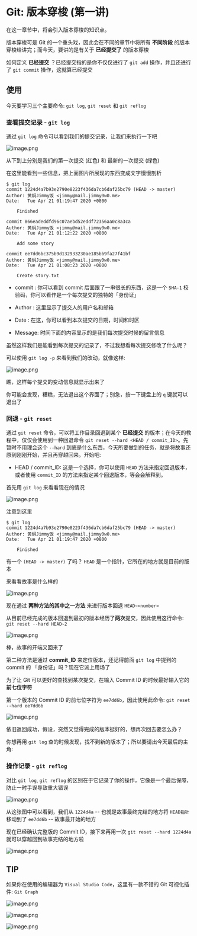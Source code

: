 # Git: 版本穿梭 (第一讲)

在这一章节中，将会引入版本穿梭的知识点。

版本穿梭可是 Git 的一个重头戏，因此会在不同的章节中将所有 **不同阶段** 的版本穿梭给讲完；而今天，要讲的是有关于 **已经提交了** 的版本穿梭

如何定义 **已经提交** ？已经提交指的是你不仅仅进行了 `git add` 操作，并且还进行了 `git commit` 操作，这就算已经提交

## 使用

今天要学习三个主要命令: `git log`, `git reset` 和 `git reflog`

### 查看提交记录 - `git log`

通过 `git log` 命令可以看到我们的提交记录，让我们来执行一下吧

![image.png](https://i.loli.net/2020/04/21/NFc25stnxQCVPTO.png)

从下到上分别是我们的第一次提交 (红色) 和 最新的一次提交 (绿色)

在这里能看到一些信息，把上面图片所展现的东西变成文字慢慢剖析

```
$ git log
commit 1224d4a7b93e2790e8223f436da7cb6daf25bc79 (HEAD -> master)
Author: 黄焖Jimmy饭 <jimmy@mail.jimmy0w0.me>
Date:   Tue Apr 21 01:19:47 2020 +0800

    Finished

commit 866eadeddfd96c07aebd52eddf72356aa0c8a3ca
Author: 黄焖Jimmy饭 <jimmy@mail.jimmy0w0.me>
Date:   Tue Apr 21 01:12:22 2020 +0800

    Add some story

commit ee7dd6bc375b9d132933230ae185bb9fa27f41bf
Author: 黄焖Jimmy饭 <jimmy@mail.jimmy0w0.me>
Date:   Tue Apr 21 01:08:23 2020 +0800

    Create story.txt
```

- commit <SHA-1>: 你可以看到 commit 后面跟了一串很长的东西，这是一个 `SHA-1` 校验码，你可以看作是一个每次提交的独特的「身份证」

- Author <UserName> <Email>: 这里显示了提交人的用户名和邮箱

- Date <Date> <Time> <Year> <TimeZone>: 在这，你可以看到本次提交的日期，时间和时区

- Message: 时间下面的内容显示的是我们每次提交时候的留言信息

虽然这样我们是能看到每次提交的记录了，不过我想看每次提交修改了什么呢？

可以使用 `git log -p` 来看到我们的改动，就像这样:

![image.png](https://i.loli.net/2020/04/21/qrjL3VE4XN1OCJa.png)

瞧，这样每个提交的变动信息就显示出来了

你可能会发现，糟糕，无法退出这个界面了；别急，按一下键盘上的 `q` 键就可以退出了

### 回退 - `git reset`

通过 `git reset` 命令，可以将工作目录回退到某个 **已经提交** 的版本；在今天的教程中，仅仅会使用到一种回退命令 `git reset --hard <HEAD / commit_ID>`。先暂时不用理会这个 `--hard` 到底是什么东西，今天所要做到的任务，就是将故事还原到刚刚开始，并且再穿越回来。开始吧:

- HEAD / commit_ID: 这是一个选择，你可以使用 `HEAD` 方法来指定回退版本，或者使用 `commit_ID` 的方法来指定某个回退版本，等会会解释到。

首先用 `git log` 来看看现在的情况

![image.png](https://i.loli.net/2020/04/21/9sOLrqfySFwUJXp.png)

注意到这里

```
$ git log
commit 1224d4a7b93e2790e8223f436da7cb6daf25bc79 (HEAD -> master)
Author: 黄焖Jimmy饭 <jimmy@mail.jimmy0w0.me>
Date:   Tue Apr 21 01:19:47 2020 +0800

    Finished
```
有一个 `(HEAD -> master)` 了吗？ `HEAD` 是一个指针，它所在的地方就是目前的版本

来看看故事是什么样的

![image.png](https://i.loli.net/2020/04/21/CVkDwraPBKf5vG7.png)

现在通过 **两种方法的其中之一方法** 来进行版本回退 `HEAD~<number>`

从目前已经完成的版本回退到最初的版本经历了**两次**提交，因此使用这行命令: `git reset --hard HEAD~2`

![image.png](https://i.loli.net/2020/04/21/s4fOFtDReqhW57b.png)

棒，故事的开端又回来了

第二种方法是通过 **commit_ID** 来定位版本，还记得前面 `git log` 中提到的 commit 的 「身份证」吗？现在它派上用场了

为了让 Git 可以更好的查找到某次提交，在输入 Commit ID 的时候最好输入它的 **前七位字符**

第一个版本的 Commit ID 的前七位字符为 `ee7dd6b`，因此使用此命令: `git reset --hard ee7dd6b`

![image.png](https://i.loli.net/2020/04/21/Bu8WbMIGitskV39.png)

依旧返回成功，假设，突然又觉得完成的版本挺好的，想再次回去要怎么办？

你想再用 `git log` 查的时候发现，找不到新的版本了；所以要请出今天最后的主角:

### 操作记录 - `git reflog`

对比 `git log`, `git reflog` 的区别在于它记录了你的操作，它像是一个最后保障，防止一时手误导致重大错误

![image.png](https://i.loli.net/2020/04/21/o8DErfWxLHzwX7Q.png)

从这张图中可以看到，我们从 `1224d4a` -- 也就是故事最终完结的地方将 `HEAD指针` 移动到了 `ee7dd6b` -- 故事最开始的地方

现在已经确认完整版的 Commit ID，接下来再用一次 `git reset --hard 1224d4a` 就可以穿越回到故事完结的地方啦

![image.png](https://i.loli.net/2020/04/21/RrmtZvV6GEid2OS.png)

## TIP

如果你在使用的编辑器为 `Visual Studio Code`，这里有一款不错的 Git 可视化插件: `Git Graph`

![image.png](https://i.loli.net/2020/04/21/pc9yKhfHkzunMxJ.png)

![image.png](https://i.loli.net/2020/04/21/FS23EIZtDGfo4VN.png)

![image.png](https://i.loli.net/2020/04/21/IMvJ6c9BoxghuU8.png)